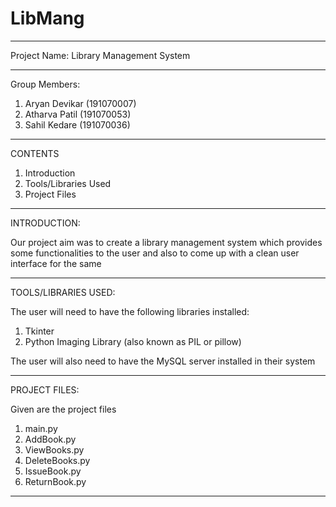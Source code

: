 # LibMang

------------

Project Name: Library Management System

------------

Group Members:

1. Aryan Devikar (191070007)
2. Atharva Patil (191070053)
3. Sahil Kedare (191070036)

------------

CONTENTS

1. Introduction
2. Tools/Libraries Used
3. Project Files

------------

INTRODUCTION: 

Our project aim was to create a library management system which provides
some functionalities to the user and also to come up with a clean user 
interface for the same

------------

TOOLS/LIBRARIES USED:

The user will need to have the following libraries installed:
1. Tkinter
2. Python Imaging Library (also known as PIL or pillow)

The user will also need to have the MySQL server installed in their system

------------

PROJECT FILES:

Given are the project files 
1. main.py
2. AddBook.py
3. ViewBooks.py
4. DeleteBooks.py
5. IssueBook.py
6. ReturnBook.py

------------


